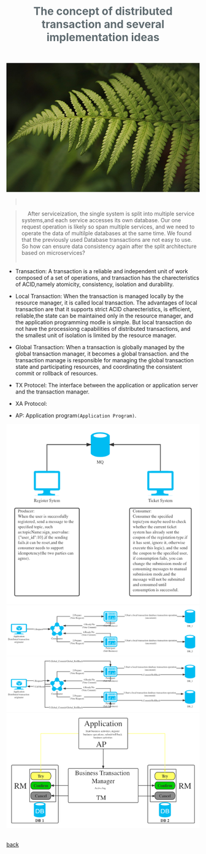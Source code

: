 <script>
var pageHeader=document.getElementsByClassName("page-header")[0].innerHTML;
 pageHeader="<center><img style='border-radius: 50% !important;' src='https://avatars.githubusercontent.com/u/88264073?s=400&amp;u=63e618520a5b6aa87636714e69f8228374c4e9b1&amp;v=4' width='200' height='200' alt='@anigkus' title='Github of Anigkus' ></center>"+pageHeader;
document.getElementsByClassName("page-header")[0].innerHTML=pageHeader;
</script>

<h1 style="color:#606c71;text-align:center;" >The concept of distributed transaction and several implementation ideas</h1><br/>

![The concept of distributed transaction and several implementation ideas](assets/images/the-concept-of-distributed-transaction-and-several-implementation-ideas/figure-1.jpg "Github of Anigkus")

> <br/>
[>&nbsp;&nbsp;&nbsp;&nbsp;服务化后单体系统被拆分成多个服务系统,各服务访问自己的数据库.而我们的一次请求操作很可能要跨多个服务,同时需要操作多个数据库的数据,我们发现以前用的数据库事务不好用了.那么基于微服务的拆分架构后如何才能再次保证数据一致性呢?]:# 
> &nbsp;&nbsp;&nbsp;&nbsp;After serviceization, the single system is split into multiple service systems,and each service accesses its own database. Our one request operation is likely so span multiple services, and we need to operate the data of multilple databases at the same time. We found that the previously used Database transactions are not easy to use. So how can ensure data consistency again after the split architecture based on microservices?<br/>
> <br/>

[## 分布式事务中的一些名词和概念]:#
[- 事务: 事务是由一组操作构成的可靠的独立的工作单元,事务具备ACID的特性,即原子性、一致性、隔离性和持久性.]:#
- Transaction: A transaction is a reliable and independent unit of work composed of a set of operations, and transaction has the charecteristics of ACID,namely atomicity, consistency, isolation and durability.

[- 本地事务: 当事务由资源管理器本地管理时被称作本地事务.本地事务的优点就是支持严格的ACID特性,高效,可靠,状态可以只在资源管理器中维护,而且应用编程模型简单.但是本地事务不具备分布式事务的处理能力,隔离的最小单位受限于资源管理器.]:#
- Local Transaction: When the transaction is managed locally by the resource manager, it is called local transaction. The advantages of local transaction are that it supports strict ACID charecteristics, is efficient, reliable,the state can be maintained only in the resource manager, and the application programming modle is simple. But local transaction do not have the processiong capabilities of distributed transactions, and the smallest unit of isolation is limited by the resource manager.

[- 全局事务: 当事务由全局事务管理器进行全局管理时成为全局事务,事务管理器负责管理全局的事务状态和参与资源,协同资源的一致提交或回滚.]:#
- Global Transaction: When a transaction is globally managed by the global transaction manager, it becomes a global transaction. and the transaction manage is responsible for managing the global transaction state and participating resources, and coordinating the consistent commit or rollback of resources.

[- TX协议: 应用或者应用服务器与事务管理器的接口.]:#
- TX Protocel: The interface between  the application or application server and the transaction manager.

[- XA协议: 全局事务管理器与资源管理器的接口.XA(eXtended Architecture)是由X/Open组织提出的分布式事务规范.该规范主要定义了全局事务管理器和局部资源管理器之间的接口.主流的数据库产品都实现了XA接口.XA接口是一个双向的系统接口,在事务管理器以及多个资源管理器之间作为通信桥梁.之所以需要XA是因为在分布式系统中从理论上讲两台机器在同一时间是无法达到完全一致性状态的,因此引入一个单点进行协调.由全局事务管理器管理和协调的事务可以跨越多个资源和进程.全局事务管理器一般使用XA二阶段协议与数据库进行交互.]:#
- XA Protocol: 

[- AP: 应用程序`(Application Program)`.]:#
- AP: Application program`(Application Program)`.

[- RM: 资源管理器,这里可以是一个DBMS或者消息服务器管理系统,应用程序通过资源管理器对资源进行控制,资源必须实现XA定义的接口.资源管理器负责控制和管理实际的资源`(Resource Manager)`.]:#

[- TM：事务管理器,负责协调和管理事务,提供给AP编程接口以及管理资源管理器.事务管理器控制着全局事务,管理事务的生命周期,并且协调资源`(ransaction Manager)`.]:#

[- 两阶段提交协议: XA用于在全局事务中协调多个资源的机制.TM和RM之间采取两阶段提交的方案来解决一致性问题.两节点提交需要一个协调者`(TM:Transaction Manager)`来掌控所有参与者`(RM:Resource Manager)`节点的操作结果并且指引这些节点是否需要最终提交.两阶段提交的局限在于协议成本,准备阶段的持久成本,全局事务状态的持久成本,潜在故障点多带来的脆弱性,准备后,提交前的故障引发一系列隔离与恢复难题.]:#

[- BASE理论: BASE理论是由eBay架构师提出的.BA(Basically Available)指的是基本业务可用性,支持分区失败,S(Soft State)表示柔性状态,也就是允许短时间内不同步,E(Eventually Consistent)表示最终一致性,数据最终是一致的,但是实时是不一致的.原子性和持久性必须从根本上保障,为了可用性、性能和服务降级的需要,只有降低一致性和隔离性的要求.]:#

[- CAP定理: CAP定理(CAP theorem),又被称作布鲁尔定理(Brewer's theorem).对于共享数据系统,最多只能同时拥有CAP其中的两个,任意两个都有其适应的场景,真实的业务系统中通常是ACID与CAP的混合体.分布式系统中最重要的是满足业务需求,而不是追求高度抽象,绝对的系统特性.C(Consistence)表示一致性,也就是所有用户看到的数据是一样的.A(Availability)表示可用性,是指总能找到一个可用的数据副本.P(Partition tolerance)表示分区容错性,能够容忍网络中断等故障.]:#


[## 分布式事务的大体思路就这么几种]:#

[### 最终一致性事务(MQ中间件解耦)]:#
<center>
<img src="assets/images/the-concept-of-distributed-transaction-and-several-implementation-ideas/figure-2.png" alt="Some suggestions for improving mysql database security" title="Github of Anigkus">
</center>

[<mark>优点</mark>:]:#

[- 消息数据独立存储,独立伸缩,降低业务系统和消息系统之间的耦合.]:#
[- 对最终一致性时间敏感度较高,降低业务被动方的实现成本.]:#
[- 兼容所有实现JMS标准的MQ中间件,确保业务数据可靠的前提下,实现业务的最终一致性,理想状态下是准实时的一致性.]:#

[<mark>缺点</mark>:]:#

[- 依赖耦合高,组件公用差.]:#
[- 需要维护一套定时任务.]:#


[### 事务型消息(单库事物或者MQ中间件事务性消息)]:#

[特点:]:#
[DB:单库基本上所有的主流OLTP数据库产品都支持事务一致性,单库事务是一定具备ACID的特性,即原子性、一致性、隔离性和持久性.]:#
[MQ:比如kafka和rocketMQ都支持事务型的生产和消费消息类型的功能,理论这个也是可以做到事务安全保证的,这个其实和第一种最终一致性基本是同一个东东.]:#

[### 两阶段提交（2PC) ]:#
[&nbsp;&nbsp;&nbsp;&nbsp;其实讲到两阶段提交,还是三阶段提交和XA事务(也是2阶段提交),里面有这么几个角色:]:#
[- 执行者:也叫业务发起人.]:#
[- 协调者:也叫事务管理器(TM).]:#
[- 参与者:也叫资源管理器(RM).]:#

[相比较2PC而言,3PC对于协调者（Coordinator）和参与者（Partcipant）都设置了超时时间,而2PC只有协调者才拥有超时机制.这解决了一个什么问题呢？这个优化点,主要是避免了参与者在长时间无法与协调者节点通讯（协调者挂掉了）的情况下,无法释放资源的问题,因为参与者自身拥有超时机制会在超时后,自动进行本地commit/rollback从而进行释放资源.而这种机制也侧面降低了整个事务的阻塞时间和范围,但是性能问题和不一致问题仍然没有根本解决.]:#
  
[#### 准备阶段]:#
<center>
<img src="assets/images/the-concept-of-distributed-transaction-and-several-implementation-ideas/figure-3.png" alt="Some suggestions for improving mysql database security" title="Github of Anigkus">
</center>

[1. 业务发起者发起请求给协调者来获取Connection连接.]:#
[2. 协调者询问各个参与者现在是否可以开始新的业务,返回Ready/No.]:#
[3. 如果参与者可以开始新的业务,就开启一个事务(但是未提交).]:#
[4. 如果参与者不能开始新的业务,就返回协调者No,协调者如果收到任意一个参与者返回No的结果或者在一定时间内未收到结果,就会返回给业务发起者说此次请求失败(可以重试).]:#

[#### 提交/回滚阶段]:#
<center>
<img src="assets/images/the-concept-of-distributed-transaction-and-several-implementation-ideas/figure-4.png" alt="Some suggestions for improving mysql database security" title="Github of Anigkus" >
</center>

[5. 这时业务发起者就可以给协调者发布提交/回滚事务指令(在2PC阶段的时候协调者是有超时时间检查的逻辑).]:#
[6. 然后协调者给业务参与者发送指令,业务参与者就可以提交或者回滚本地事务.]:#
[7. 协调者与者返回结果给业务发起者这次操作的结果是成功还是失败.]:#


[<mark>存在的问题</mark>]:#

[1. 同步阻塞: 所有事务参与者在等待其它参与者响应的时候都处于同步阻塞状态,无法进行其它操作.]:#
[2. 单点问题: 协调者在 2PC 中起到非常大的作用,发生故障将会造成很大影响.特别是在阶段二发生故障,所有参与者会一直等待状态,无法完成其它操作.]:#
[3. 数据不一致: 在阶段二,如果协调者只发送了部分 Commit 消息,此时网络发生异常,那么只有部分参与者接收到 Commit 消息,也就是说只有部分参与者提交了事务,使得系统数据不一致.]:#
[4. 太过保守: 任意一个节点失败就会导致整个事务失败,没有完善的容错机制.]:#

[## TCC分布式事务]:#
<center>
<img src="assets/images/the-concept-of-distributed-transaction-and-several-implementation-ideas/figure-5.png" alt="Some suggestions for improving mysql database security" title="Github of Anigkus" >
</center> 

[<mark>特点</mark>]:#

[&nbsp;&nbsp;&nbsp;&nbsp;不与具体的服务框架耦合,位于业务服务层,而不是资源层,可以灵活的选择业务资源的锁定粒度.TCC内部对每个服务资源操作的是本地事务,数据被锁住的时间短,可扩展性好,可以说是为独立部署的SOA服务而设计的.]:#

[## 分布式微服务事务一些框架]:#

[&nbsp;&nbsp;&nbsp;&nbsp;Java中分布式微服务事务常用的一些框架有Hmily、Byte-TCC、Tcc-Transaction、Seata等]:#

<br>

[back](./)